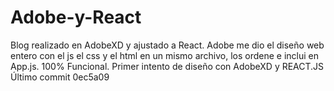 # Adobe-y-React
Blog realizado en AdobeXD y ajustado a React.
Adobe me dio el diseño web entero con el js el css y el html en un mismo archivo, los ordene e inclui en App.js.
100% Funcional.
Primer intento de diseño con AdobeXD y REACT.JS
Último commit
0ec5a09
